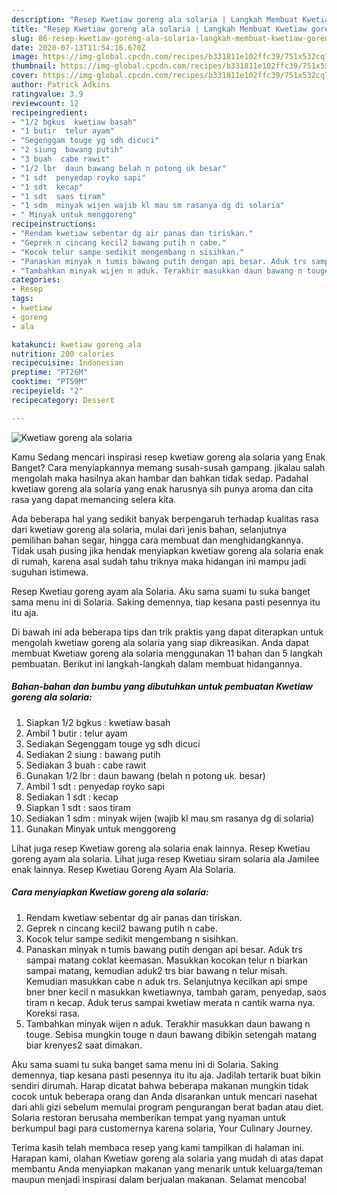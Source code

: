 ```yaml
---
description: "Resep Kwetiaw goreng ala solaria | Langkah Membuat Kwetiaw goreng ala solaria Yang Enak Dan Lezat"
title: "Resep Kwetiaw goreng ala solaria | Langkah Membuat Kwetiaw goreng ala solaria Yang Enak Dan Lezat"
slug: 86-resep-kwetiaw-goreng-ala-solaria-langkah-membuat-kwetiaw-goreng-ala-solaria-yang-enak-dan-lezat
date: 2020-07-13T11:54:16.670Z
image: https://img-global.cpcdn.com/recipes/b331811e102ffc39/751x532cq70/kwetiaw-goreng-ala-solaria-foto-resep-utama.jpg
thumbnail: https://img-global.cpcdn.com/recipes/b331811e102ffc39/751x532cq70/kwetiaw-goreng-ala-solaria-foto-resep-utama.jpg
cover: https://img-global.cpcdn.com/recipes/b331811e102ffc39/751x532cq70/kwetiaw-goreng-ala-solaria-foto-resep-utama.jpg
author: Patrick Adkins
ratingvalue: 3.9
reviewcount: 12
recipeingredient:
- "1/2 bgkus  kwetiaw basah"
- "1 butir  telur ayam"
- "Segenggam touge yg sdh dicuci"
- "2 siung  bawang putih"
- "3 buah  cabe rawit"
- "1/2 lbr  daun bawang belah n potong uk besar"
- "1 sdt  penyedap royko sapi"
- "1 sdt  kecap"
- "1 sdt  saos tiram"
- "1 sdm  minyak wijen wajib kl mau sm rasanya dg di solaria"
- " Minyak untuk menggoreng"
recipeinstructions:
- "Rendam kwetiaw sebentar dg air panas dan tiriskan."
- "Geprek n cincang kecil2 bawang putih n cabe."
- "Kocok telur sampe sedikit mengembang n sisihkan."
- "Panaskan minyak n tumis bawang putih dengan api besar. Aduk trs sampai matang coklat keemasan. Masukkan kocokan telur n biarkan sampai matang, kemudian aduk2 trs biar bawang n telur misah. Kemudian masukkan cabe n aduk trs. Selanjutnya kecilkan api smpe bner bner kecil n masukkan kwetiawnya, tambah garam, penyedap, saos tiram n kecap. Aduk terus sampai kwetiaw merata n cantik warna nya. Koreksi rasa."
- "Tambahkan minyak wijen n aduk. Terakhir masukkan daun bawang n touge. Sebisa mungkin touge n daun bawang dibikin setengah matang biar krenyes2 saat dimakan."
categories:
- Resep
tags:
- kwetiaw
- goreng
- ala

katakunci: kwetiaw goreng ala 
nutrition: 200 calories
recipecuisine: Indonesian
preptime: "PT26M"
cooktime: "PT59M"
recipeyield: "2"
recipecategory: Dessert

---
```



![Kwetiaw goreng ala solaria](https://img-global.cpcdn.com/recipes/b331811e102ffc39/751x532cq70/kwetiaw-goreng-ala-solaria-foto-resep-utama.jpg)

Kamu Sedang mencari inspirasi resep kwetiaw goreng ala solaria yang Enak Banget? Cara menyiapkannya memang susah-susah gampang. jikalau salah mengolah maka hasilnya akan hambar dan bahkan tidak sedap. Padahal kwetiaw goreng ala solaria yang enak harusnya sih punya aroma dan cita rasa yang dapat memancing selera kita.

Ada beberapa hal yang sedikit banyak berpengaruh terhadap kualitas rasa dari kwetiaw goreng ala solaria, mulai dari jenis bahan, selanjutnya pemilihan bahan segar, hingga cara membuat dan menghidangkannya. Tidak usah pusing jika hendak menyiapkan kwetiaw goreng ala solaria enak di rumah, karena asal sudah tahu triknya maka hidangan ini mampu jadi suguhan istimewa.

Resep Kwetiau goreng ayam ala Solaria. Aku sama suami tu suka banget sama menu ini di Solaria. Saking demennya, tiap kesana pasti pesennya itu itu aja.


Di bawah ini ada beberapa tips dan trik praktis yang dapat diterapkan untuk mengolah kwetiaw goreng ala solaria yang siap dikreasikan. Anda dapat membuat Kwetiaw goreng ala solaria menggunakan 11 bahan dan 5 langkah pembuatan. Berikut ini langkah-langkah dalam membuat hidangannya.

<!--inarticleads1-->

##### Bahan-bahan dan bumbu yang dibutuhkan untuk pembuatan Kwetiaw goreng ala solaria:

1. Siapkan 1/2 bgkus : kwetiaw basah
1. Ambil 1 butir : telur ayam
1. Sediakan Segenggam touge yg sdh dicuci
1. Sediakan 2 siung : bawang putih
1. Sediakan 3 buah : cabe rawit
1. Gunakan 1/2 lbr : daun bawang (belah n potong uk. besar)
1. Ambil 1 sdt : penyedap royko sapi
1. Sediakan 1 sdt : kecap
1. Siapkan 1 sdt : saos tiram
1. Sediakan 1 sdm : minyak wijen (wajib kl mau sm rasanya dg di solaria)
1. Gunakan  Minyak untuk menggoreng


Lihat juga resep Kwetiaw goreng ala solaria enak lainnya. Resep Kwetiau goreng ayam ala solaria. Lihat juga resep Kwetiau siram solaria ala Jamilee enak lainnya. Resep Kwetiau Goreng Ayam Ala Solaria. 

<!--inarticleads2-->

##### Cara menyiapkan Kwetiaw goreng ala solaria:

1. Rendam kwetiaw sebentar dg air panas dan tiriskan.
1. Geprek n cincang kecil2 bawang putih n cabe.
1. Kocok telur sampe sedikit mengembang n sisihkan.
1. Panaskan minyak n tumis bawang putih dengan api besar. Aduk trs sampai matang coklat keemasan. Masukkan kocokan telur n biarkan sampai matang, kemudian aduk2 trs biar bawang n telur misah. Kemudian masukkan cabe n aduk trs. Selanjutnya kecilkan api smpe bner bner kecil n masukkan kwetiawnya, tambah garam, penyedap, saos tiram n kecap. Aduk terus sampai kwetiaw merata n cantik warna nya. Koreksi rasa.
1. Tambahkan minyak wijen n aduk. Terakhir masukkan daun bawang n touge. Sebisa mungkin touge n daun bawang dibikin setengah matang biar krenyes2 saat dimakan.


Aku sama suami tu suka banget sama menu ini di Solaria. Saking demennya, tiap kesana pasti pesennya itu itu aja. Jadilah tertarik buat bikin sendiri dirumah. Harap dicatat bahwa beberapa makanan mungkin tidak cocok untuk beberapa orang dan Anda disarankan untuk mencari nasehat dari ahli gizi sebelum memulai program pengurangan berat badan atau diet. Solaria restoran berusaha memberikan tempat yang nyaman untuk berkumpul bagi para customernya karena solaria, Your Culinary Journey. 

Terima kasih telah membaca resep yang kami tampilkan di halaman ini. Harapan kami, olahan Kwetiaw goreng ala solaria yang mudah di atas dapat membantu Anda menyiapkan makanan yang menarik untuk keluarga/teman maupun menjadi inspirasi dalam berjualan makanan. Selamat mencoba!
